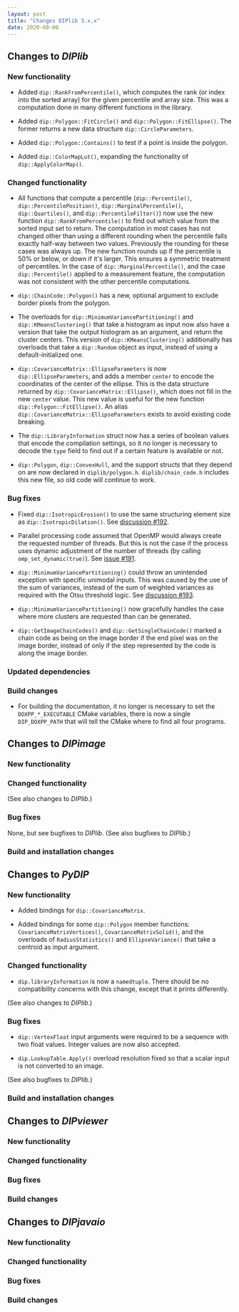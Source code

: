 ```yaml
---
layout: post
title: "Changes DIPlib 3.x.x"
date: 2020-00-00
---
```


## Changes to *DIPlib*

### New functionality

- Added `dip::RankFromPercentile()`, which computes the rank (or index into the sorted array) for the given
  percentile and array size. This was a computation done in many different functions in the library.

- Added `dip::Polygon::FitCircle()` and `dip::Polygon::FitEllipse()`. The former returns a new data structure
  `dip::CircleParameters`.

- Added `dip::Polygon::Contains()` to test if a point is inside the polygon.

- Added `dip::ColorMapLut()`, expanding the functionality of `dip::ApplyColorMap()`.

### Changed functionality

- All functions that compute a percentile (`dip::Percentile()`, `dip::PercentilePosition()`,
  `dip::MarginalPercentile()`, `dip::Quartiles()`, and `dip::PercentileFilter()`) now use the new function
  `dip::RankFromPercentile()` to find out which value from the sorted input set to return.
  The computation in most cases has not changed other than using a different rounding when the percentile falls
  exactly half-way between two values. Previously the rounding for these cases was always up.
  The new function rounds up if the percentile is 50% or below, or down if it's larger.
  This ensures a symmetric treatment of percentiles.
  In the case of `dip::MarginalPercentile()`, and the case `dip::Percentile()` applied to a measurement feature,
  the computation was not consistent with the other percentile computations.

- `dip::ChainCode::Polygon()` has a new, optional argument to exclude border pixels from the polygon.

- The overloads for `dip::MinimumVariancePartitioning()` and `dip::KMeansClustering()` that take a histogram
  as input now also have a version that take the output histogram as an argument, and return the cluster centers.
  This version of `dip::KMeansClustering()` additionally has overloads that take a `dip::Random` object as input,
  instead of using a default-initialized one.

- `dip::CovarianceMatrix::EllipseParameters` is now `dip::EllipseParameters`, and adds a member `center` to encode
  the coordinates of the center of the ellipse. This is the data structure returned by `dip::CovarianceMatrix::Ellipse()`,
  which does not fill in the new `center` value. This new value is useful for the new function `dip::Polygon::FitEllipse()`.
  An alias `dip::CovarianceMatrix::EllipseParameters` exists to avoid existing code breaking.

- The `dip::LibraryInformation` struct now has a series of boolean values that encode the compilation settings, so
  it no longer is necessary to decode the `type` field to find out if a certain feature is available or not.

- `dip::Polygon`, `dip::ConvexHull`, and the support structs that they depend on are now declared in `diplib/polygon.h`.
  `diplib/chain_code.h` includes this new file, so old code will continue to work.

### Bug fixes

- Fixed `dip::IsotropicErosion()` to use the same structuring element size as `dip::IsotropicDilation()`.
  See [discussion #192](https://github.com/DIPlib/diplib/discussions/192).

- Parallel processing code assumed that OpenMP would always create the requested number of threads.
  But this is not the case if the process uses dynamic adjustment of the number of threads (by calling
  `omp_set_dynamic(true)`). See [issue #191](https://github.com/DIPlib/diplib/issues/191).

- `dip::MinimumVariancePartitioning()` could throw an unintended exception with specific unimodal inputs.
  This was caused by the use of the sum of variances, instead of the sum of weighted variances as required
  with the Otsu threshold logic. See [discussion #193](https://github.com/DIPlib/diplib/discussions/193).

- `dip::MinimumVariancePartitioning()` now gracefully handles the case where more clusters are requested
  than can be generated.

- `dip::GetImageChainCodes()` and `dip::GetSingleChainCode()` marked a chain code as being on the image border
  if the end pixel was on the image border, instead of only if the step represented by the code is along the
  image border.

### Updated dependencies

### Build changes

- For building the documentation, it no longer is necessary to set the `DOXPP_*_EXECUTABLE` CMake variables,
  there is now a single `DIP_DOXPP_PATH` that will tell the CMake where to find all four programs.




## Changes to *DIPimage*

### New functionality

### Changed functionality

(See also changes to *DIPlib*.)

### Bug fixes

None, but see bugfixes to *DIPlib*.
(See also bugfixes to *DIPlib*.)

### Build and installation changes




## Changes to *PyDIP*

### New functionality

- Added bindings for `dip::CovarianceMatrix`.

- Added bindings for some `dip::Polygon` member functions: `CovarianceMatrixVertices()`,
  `CovarianceMatrixSolid()`, and the overloads of `RadiusStatistics()` and `EllipseVariance()`
  that take a centroid as input argument.

### Changed functionality

- `dip.libraryInformation` is now a `namedtuple`. There should be no compatibility concerns with this change,
  except that it prints differently.

(See also changes to *DIPlib*.)

### Bug fixes

- `dip::VertexFloat` input arguments were required to be a sequence with two float values.
  Integer values are now also accepted.

- `dip.LookupTable.Apply()` overload resolution fixed so that a scalar input is not converted to an image.

(See also bugfixes to *DIPlib*.)

### Build and installation changes




## Changes to *DIPviewer*

### New functionality

### Changed functionality

### Bug fixes

### Build changes




## Changes to *DIPjavaio*

### New functionality

### Changed functionality

### Bug fixes

### Build changes

